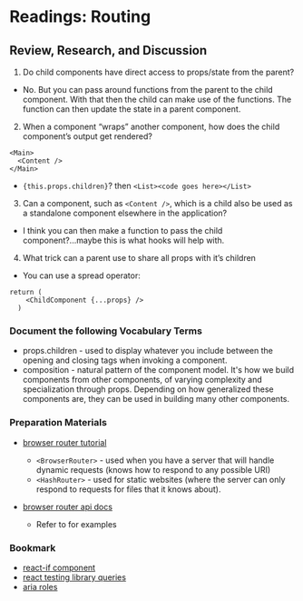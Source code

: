 # Readings: Routing

## Review, Research, and Discussion

1. Do child components have direct access to props/state from the parent?

  + No. But you can pass around functions from the parent to the child component. With that then the child can make use of the functions. The function can then update the state in a parent component.

2. When a component “wraps” another component, how does the child component’s output get rendered?
```
<Main>
  <Content />
</Main>
```
  + `{this.props.children}`? then `<List><code goes here></List>`

3. Can a component, such as `<Content />`, which is a child also be used as a standalone component elsewhere in the application?

  + I think you can then make a function to pass the child component?...maybe this is what hooks will help with.

4. What trick can a parent use to share all props with it’s children

  + You can use a spread operator:
```
return (
    <ChildComponent {...props} />
  )
```

### Document the following Vocabulary Terms

+ props.children - used to display whatever you include between the opening and closing tags when invoking a component.
+ composition - natural pattern of the component model. It's how we build components from other components, of varying complexity and specialization through props. Depending on how generalized these components are, they can be used in building many other components.

### Preparation Materials

+ [browser router tutorial](https://blog.pshrmn.com/simple-react-router-v4-tutorial/)

  + `<BrowserRouter>` - used when you have a server that will handle dynamic requests (knows how to respond to any possible URI)
  + `<HashRouter>` - used for static websites (where the server can only respond to requests for files that it knows about).
+ [browser router api docs](https://reactrouter.com/web/api)

  + Refer to for examples 

### Bookmark

+ [react-if component](https://www.npmjs.com/package/react-if)
+ [react testing library queries](https://testing-library.com/docs/queries/about/)
+ [aria roles](https://www.w3.org/TR/html-aria/)